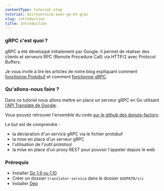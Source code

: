 ```yaml
---
contentType: tutorial-step
tutorial: microservice-avec-go-et-grpc
slug: introduction
title: Introduction
---
```

### gRPC c'est quoi ?
gRPC a été développé initialement par Google. Il permet de réaliser des clients et serveurs RPC (Remote Procedure Call) via HTTP/2 avec Protocol Buffers.

Je vous invite à lire les articles de notre blog expliquant comment [fonctionne Protobuf](https://blog.eleven-labs.com/fr/presentation-protocol-buffers/) et comment [fonctionne gRPC](https://blog.eleven-labs.com/fr/presentation-grpc/).  

### Qu'allons-nous faire ?

Dans ce tutoriel nous allons mettre en place un serveur gRPC en Go utilisant [l'API Translate de Google](https://cloud.google.com/translate/?hl=fr).

Vous pouvez retrouver l'ensemble du code [sur le github des donuts-factory](https://github.com/donuts-factory/translator-service).

Le but est de comprendre :
- la déclaration d'un service gRPC via le fichier protobuf
- la mise en place d'un serveur gRPC
- l'utilisation de l'outil prototool
- la mise en place d'un proxy REST pour pouvoir l'appeler depuis le web  

### Prérequis  

- Installer [Go 1.9 ou 1.10](https://golang.org/doc/install)
- Créer un dossier `translator-service` dans le dossier `$GOPATH/src`
- Installer [Dep](https://github.com/golang/dep)
